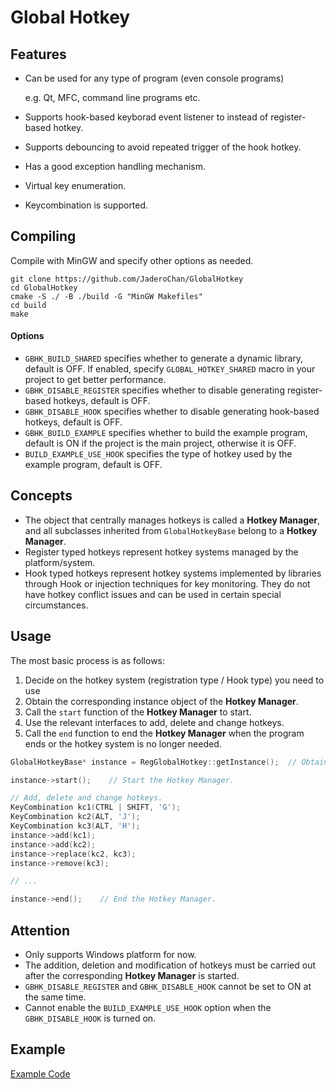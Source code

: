 # Global Hotkey

## Features

- Can be used for any type of program (even console programs)

  e.g. Qt, MFC, command line programs etc.

- Supports hook-based keyborad event listener to instead of register-based hotkey.
- Supports debouncing to avoid repeated trigger of the hook hotkey.
- Has a good exception handling mechanism.
- Virtual key enumeration.
- Keycombination is supported.

## Compiling

Compile with MinGW and specify other options as needed.

```console
git clone https://github.com/JaderoChan/GlobalHotkey
cd GlobalHotkey
cmake -S ./ -B ./build -G "MinGW Makefiles"
cd build
make
```

#### Options

- `GBHK_BUILD_SHARED` specifies whether to generate a dynamic library, default is OFF. If enabled, specify `GLOBAL_HOTKEY_SHARED` macro in your project to get better performance.
- `GBHK_DISABLE_REGISTER` specifies whether to disable generating register-based hotkeys, default is OFF.
- `GBHK_DISABLE_HOOK` specifies whether to disable generating hook-based hotkeys, default is OFF.
- `GBHK_BUILD_EXAMPLE` specifies whether to build the example program, default is ON if the project is the main project, otherwise it is OFF.
- `BUILD_EXAMPLE_USE_HOOK` specifies the type of hotkey used by the example program, default is OFF.

## Concepts

- The object that centrally manages hotkeys is called a **Hotkey Manager**, and all subclasses inherited from `GlobalHotkeyBase` belong to a **Hotkey Manager**.
- Register typed hotkeys represent hotkey systems managed by the platform/system.
- Hook typed hotkeys represent hotkey systems implemented by libraries through Hook or injection techniques for key monitoring. They do not have hotkey conflict issues and can be used in certain special circumstances.

## Usage

The most basic process is as follows:

1. Decide on the hotkey system (registration type / Hook type) you need to use
2. Obtain the corresponding instance object of the **Hotkey Manager**.
3. Call the `start` function of the **Hotkey Manager** to start.
4. Use the relevant interfaces to add, delete and change hotkeys.
5. Call the `end` function to end the **Hotkey Manager** when the program ends or the hotkey system is no longer needed.

```cpp
GlobalHotkeyBase* instance = RegGlobalHotkey::getInstance();  // Obtain the instance of the Hotkey Manager.

instance->start();    // Start the Hotkey Manager.

// Add, delete and change hotkeys.
KeyCombination kc1(CTRL | SHIFT, 'G');
KeyCombination kc2(ALT, 'J');
KeyCombination kc3(ALT, 'H');
instance->add(kc1);
instance->add(kc2);
instance->replace(kc2, kc3);
instance->remove(kc3);

// ...

instance->end();    // End the Hotkey Manager.
```

## Attention

- Only supports Windows platform for now.
- The addition, deletion and modification of hotkeys must be carried out after the corresponding **Hotkey Manager** is started.
- `GBHK_DISABLE_REGISTER` and `GBHK_DISABLE_HOOK` cannot be set to ON at the same time.
- Cannot enable the `BUILD_EXAMPLE_USE_HOOK` option when the `GBHK_DISABLE_HOOK` is turned on.

## Example

[Example Code](example/example1.cpp)
